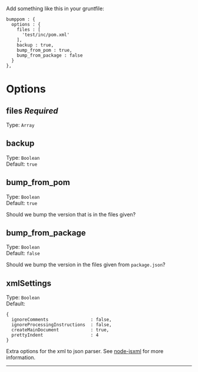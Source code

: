 Add something like this in your gruntfile:

    bumppom : {
      options : {
        files : [
          'test/inc/pom.xml'
        ],
        backup : true,
        bump_from_pom : true,
        bump_from_package : false
      }
    },

# Options

## files *Required*

Type: `Array`  

## backup

Type: `Boolean`  
Default: `true`  

## bump_from_pom

Type: `Boolean`  
Default: `true`  

Should we bump the version that is in the files given?

## bump_from_package

Type: `Boolean`  
Default: `false`  

Should we bump the version in the files given from `package.json`?

## xmlSettings

Type: `Boolean`  
Default: 

    {
      ignoreComments                : false,
      ignoreProcessingInstructions  : false,
      createMainDocument            : true,
      prettyIndent                  : 4
    }

Extra options for the xml to json parser. See [node-jsxml](https://npmjs.org/package/node-jsxml/) for more information.
___________
